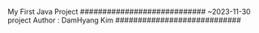 My First Java Project
############################
~2023-11-30 project
Author : DamHyang Kim
############################

